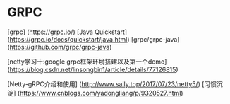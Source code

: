 #       GRPC
[grpc] (https://grpc.io/)
[Java Quickstart] (https://grpc.io/docs/quickstart/java.html)
[grpc/grpc-java] (https://github.com/grpc/grpc-java)

[netty学习十:google grpc框架环境搭建以及第一个demo] (https://blog.csdn.net/linsongbin1/article/details/77126815)

[Netty-gRPC介绍和使用] (http://www.saily.top/2017/07/23/netty5/)
[习惯沉淀] (https://www.cnblogs.com/yadongliang/p/9320527.html)










